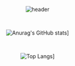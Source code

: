 <div align="center">
  
  ![header](https://capsule-render.vercel.app/api?type=waving&color=timeAuto&height=150&section=header&text=Cheolhyeon's%20GitHub&fontSize=60)

  <br>
  
  ![Anurag's GitHub stats](https://github-readme-stats.vercel.app/api?username=kkcchh9999&show_icons=true&theme=darcula)]

  <br>  
  
  ![Top Langs](https://github-readme-stats.vercel.app/api/top-langs/?username=kkcchh9999&show_icons=true&theme=darcula)]

</div>


<!--
**kkcchh9999/kkcchh9999** is a ✨ _special_ ✨ repository because its `README.md` (this file) appears on your GitHub profile.

Here are some ideas to get you started:

- 🔭 I’m currently working on ...
- 🌱 I’m currently learning ...
- 👯 I’m looking to collaborate on ...
- 🤔 I’m looking for help with ...
- 💬 Ask me about ...
- 📫 How to reach me: ...
- 😄 Pronouns: ...
- ⚡ Fun fact: ...
-->
